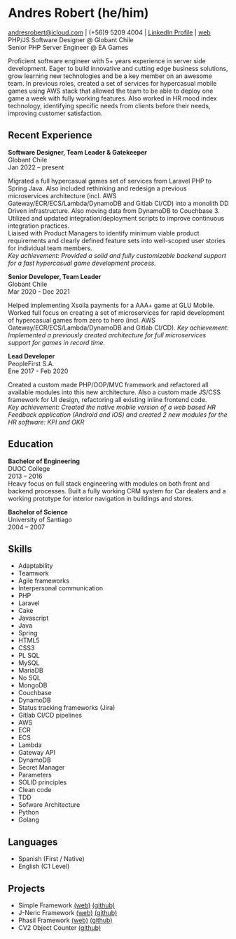 # Andres Robert (he/him)

andresrobert@icloud.com | (+56)9 5209 4004 | [LinkedIn Profile](https://www.linkedin.com/in/andresrobert) | [web](https://andresrobert.github.io/me/)  
PHP/JS Software Designer @ Globant Chile  
Senior PHP Server Engineer @ EA Games  

Proficient software engineer with 5+ years experience in server side development. Eager to build innovative and cutting edge business solutions, grow learning new technologies and be a key member on an awesome team. In previous roles, created a set of services for hypercasual mobile games using AWS stack that allowed the team to be able to deploy one game a week with fully working features. Also worked in HR mood index technology, identifying specific needs from clients before their needs, improving customer satisfaction.

## Recent Experience

**Software Designer, Team Leader & Gatekeeper**    
Globant Chile    
Jan 2022 – present    

Migrated a full hypercasual games set of services from Laravel PHP to Spring Java. Also included rethinking and redesign a previous microservices architecture (incl. AWS Gateway/ECR/ECS/Lambda/DynamoDB and Gitlab CI/CD) into a monolith DD Driven infrastructure. Also moving data from DynamoDB to Couchbase 3.    
Utilized and updated integration/deployment scripts to improve continuous integration practices.    
Liaised with Product Managers to identify minimum viable product requirements and clearly defined feature sets into well-scoped user stories for individual team members.    
_Key achievement: Provided a solid and fully customizable backend support for a fast hypercasual game development process._

**Senior Developer, Team Leader**    
Globant Chile    
Mar 2020 - Dec 2021

Helped implementing Xsolla payments for a AAA+ game at GLU Mobile. Worked full focus on creating a set of microservices for rapid development of hypercasual games from zero to hero (incl. AWS Gateway/ECR/ECS/Lambda/DynamoDB and Gitlab CI/CD).
_Key achievement: Implemented a previously created architecture for full microservices support for games in record time._

**Lead Developer**    
PeopleFirst S.A.    
Ene 2017 - Feb 2020

Created a custom made PHP/OOP/MVC framework and refactored all available modules into this new architecture. Also a custom made JS/CSS framework for UI design, refactoring all existing inline frontend code.    
_Key achievement: Created the native mobile version of a web based HR Feedback application (Android and iOS) and created 2 new modules for the HR software: KPI and OKR_

## Education
 
**Bachelor of Engineering**    
DUOC College    
2013 – 2016    
Heavy focus on full stack engineering with modules on both front and backend processes.
Built a fully working CRM system for Car dealers and a working prototype for interior navigation in buildings and stores.

**Bachelor of Science**    
University of Santiago    
2004 – 2007    

## Skills
 
- Adaptability
- Teamwork
- Agile frameworks
- Interpersonal communication
- PHP
- Laravel
- Cake
- Javascript
- Java
- Spring
- HTML5
- CSS3
- PL SQL
- MySQL
- MariaDB
- No SQL
- MongoDB
- Couchbase
- DynamoDB
- Status tracking frameworks (Jira)
- Gitlab CI/CD pipelines
- AWS
- ECR
- ECS
- Lambda
- Gateway API
- DynamoDB
- Secret Manager
- Parameters
- SOLID principles
- Clean code
- TDD
- Sofware Architecture
- Python
- Golang
 
## Languages
 
- Spanish (First / Native)
- English (C1 Level)

## Projects

- Simple Framework [(web)](https://andresrobert.github.io/Simple-Framework/) [(github)](https://github.com/AndresRobert/simple-framework)
- J-Neric Framework [(web)](https://andresrobert.github.io/J-Neric-Framework/) [(github)](https://github.com/AndresRobert/j-neric-framework)
- Phasil Framework [(web)](https://andresrobert.github.io/Phasil-Framework/) [(github)](https://github.com/AndresRobert/phasil-framework)
- CV2 Object Counter [(github)](https://github.com/AndresRobert/cv2-objectCountExample)
